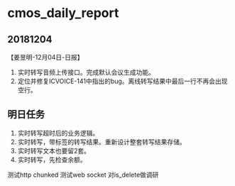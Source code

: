 # cmos_daily_report

## 20181204
【姜昱明-12月04日-日报】
1. 实时转写音频上传接口。完成默认会议生成功能。
2. 定位并修复ICVOICE-141中指出的bug。离线转写结果中最后一行不再会出现空行。

## 明日任务
1. 实时转写超时后的业务逻辑。
2. 实时转写，带标签的转写结果。重新设计整套转写结果存储。
3. 实时转写文本也要留2套。
3. 实时转写，先检查余额。

测试http chunked
测试web socket
对is_delete做调研
